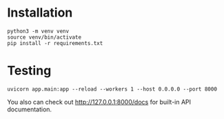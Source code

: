 # Installation
```console
python3 -m venv venv
source venv/bin/activate
pip install -r requirements.txt
```
# Testing
```console
uvicorn app.main:app --reload --workers 1 --host 0.0.0.0 --port 8000
```
You also can check out http://127.0.0.1:8000/docs for built-in API documentation.
